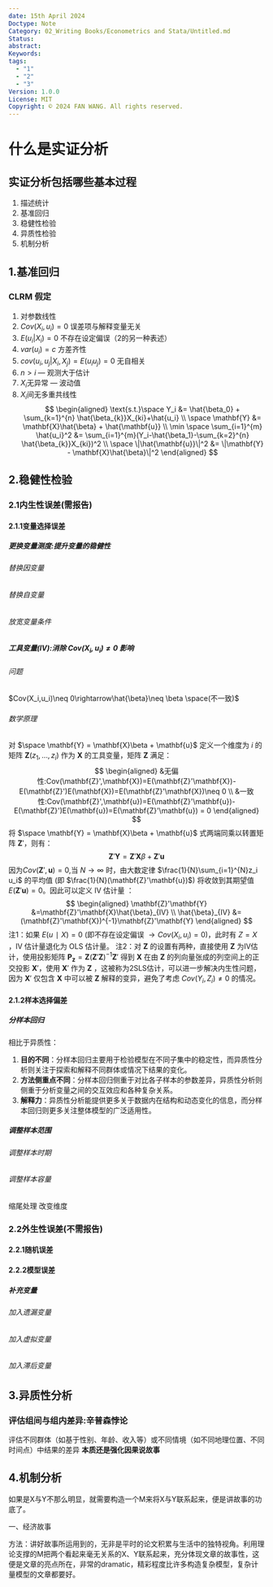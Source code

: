 ```yaml
---
date: 15th April 2024
Doctype: Note
Category: 02_Writing Books/Econometrics and Stata/Untitled.md
Status: 
abstract: 
Keywords: 
tags:
  - "1"
  - "2"
  - "3"
Version: 1.0.0
License: MIT
Copyright: © 2024 FAN WANG. All rights reserved.
---
```

# 什么是实证分析
## 实证分析包括哪些基本过程
1. 描述统计
2. 基准回归
3. 稳健性检验
4. 异质性检验
5. 机制分析

## 1.基准回归
### CLRM 假定
1. 对参数线性
2. $Cov(X_i,u_i)=0$  误差项与解释变量无关
3. $E(u_i|X_i)=0$  不存在设定偏误（2的另一种表述） 
4. $var(u_i)=c$  方差齐性
5. $cov(u_i,u_j|X_i,X_j)=E(u_iu_j)=0$  无自相关
6. $n > i$ — 观测大于估计
7. $X_i$无异常 — 波动值
8. $X_i$间无多重共线性
$$
\begin{aligned}
\text{s.t.}\space Y_i &= \hat{\beta_0} + \sum_{k=1}^{n} \hat{\beta_{k}}X_{ki}+\hat{u_i}
\\
\space \mathbf{Y} &= \mathbf{X}\hat{\beta} + \hat{\mathbf{u}}
\\
\min \space \sum_{i=1}^{m} \hat{u_i}^2 &= \sum_{i=1}^{m}(Y_i-\hat{\beta_1}-\sum_{k=2}^{n} \hat{\beta_{k}}X_{ki})^2
\\ 
\space \|\hat{\mathbf{u}}\|^2 &= \|\mathbf{Y} - \mathbf{X}\hat{\beta}\|^2
\end{aligned} 
$$
## 2.稳健性检验 

### 2.1内生性误差(需报告)
#### 2.1.1变量选择误差
##### 更换变量测度:提升变量的稳健性
###### 替换因变量
###### 替换自变量
###### 放宽变量条件


##### 工具变量(IV):消除 $Cov(X_i,u_i)\neq 0$ 影响
###### 问题
$Cov(X_i,u_i)\neq 0\rightarrow\hat{\beta}\neq \beta \space(不一致)$
###### 数学原理
对 $\space \mathbf{Y} = \mathbf{X}\beta + \mathbf{u}$ 定义一个维度为 $i$ 的矩阵 $\mathbf{Z}(z_1, \ldots, z_i)$ 作为 $\mathbf{X}$ 的工具变量，矩阵 $\mathbf{Z}$ 满足：
$$
\begin{aligned}
&无偏性:Cov(\mathbf{Z}',\mathbf{X})=E(\mathbf{Z}'\mathbf{X})-E(\mathbf{Z}')E(\mathbf{X})=E(\mathbf{Z}'\mathbf{X})\neq 0
\\
&一致性:Cov(\mathbf{Z}',\mathbf{u})=E(\mathbf{Z}'\mathbf{u})-E(\mathbf{Z}')E(\mathbf{u})=E(\mathbf{Z}'\mathbf{u}) = 0
\end{aligned}
$$
将 $\space \mathbf{Y} = \mathbf{X}\beta + \mathbf{u}$ 式两端同乘以转置矩阵 $\mathbf{Z}'$，则有：
$$
\mathbf{Z}'\mathbf{Y} =\mathbf{Z}'\mathbf{X}\beta + \mathbf{Z}'\mathbf{u}
$$
因为$Cov(\mathbf{Z}',\mathbf{u})= 0$,当 $N\rightarrow\infty$ 时，由大数定律 $\frac{1}{N}\sum_{i=1}^{N}z_i u_i$ 的平均值 (即 $\frac{1}{N}(\mathbf{Z}'\mathbf{u})$) 将收敛到其期望值 $E(\mathbf{Z}'\mathbf{u})=0$。因此可以定义 IV 估计量 ：
$$
\begin{aligned}
\mathbf{Z}'\mathbf{Y} &=\mathbf{Z}'\mathbf{X}\hat{\beta}_{IV}
\\
\hat{\beta}_{IV} &= (\mathbf{Z}'\mathbf{X})^{-1}\mathbf{Z}'\mathbf{Y} 
\end{aligned}
$$
注1：如果 $E(u∣X)=0$ (即不存在设定偏误 $\rightarrow Cov(X_i,u_i)= 0$)，此时有 $Z=X$ ，IV 估计量退化为 OLS 估计量。
注2：对 $\mathbf{Z}$ 的设置有两种，直接使用 $\mathbf{Z}$ 为IV估计，使用投影矩阵 $\mathbf{P_z}=\mathbf{Z}(\mathbf{Z}'\mathbf{Z})^{−1}\mathbf{Z}'$ 得到 $\mathbf{X}$ 在由 $\mathbf{Z}$ 的列向量张成的列空间上的正交投影 $\mathbf{X}'$，使用 $\mathbf{X}'$ 作为 $\mathbf{Z}$ ，这被称为2SLS估计，可以进一步解决内生性问题，因为 $\mathbf{X}'$ 仅包含 $\mathbf{X}$ 中可以被 $\mathbf{Z}$ 解释的变异，避免了考虑 $Cov(Y_i,Z_i)\neq 0$ 的情况。

#### 2.1.2样本选择偏差
##### 分样本回归
相比于异质性：
1. **目的不同**：分样本回归主要用于检验模型在不同子集中的稳定性，而异质性分析则关注于探索和解释不同群体或情况下结果的变化。
2. **方法侧重点不同**：分样本回归侧重于对比各子样本的参数差异，异质性分析则侧重于分析变量之间的交互效应和各种复杂关系。
3. **解释力**：异质性分析能提供更多关于数据内在结构和动态变化的信息，而分样本回归则更多关注整体模型的广泛适用性。
##### 调整样本范围
###### 调整样本时期
###### 调整样本容量
缩尾处理 改变维度








### 2.2外生性误差(不需报告)
#### 2.2.1随机误差
#### 2.2.2模型误差
##### 补充变量
###### 加入遗漏变量
###### 加入虚拟变量
###### 加入滞后变量






















## 3.异质性分析
### 评估组间与组内差异:辛普森悖论
评估不同群体（如基于性别、年龄、收入等）或不同情境（如不同地理位置、不同时间点）中结果的差异
**本质还是强化因果说故事**
## 4.机制分析
如果是X与Y不那么明显，就需要构造一个M来将X与Y联系起来，便是讲故事的功底了。

一、经济故事  

方法：讲好故事所运用到的，无非是平时的论文积累与生活中的独特视角。利用理论支撑的M把两个看起来毫无关系的X、Y联系起来，充分体现文章的故事性，这便是文章的亮点所在，非常的dramatic，精彩程度比许多构造复杂模型，复杂计量模型的文章都要好。
###